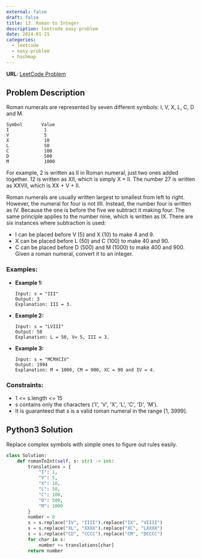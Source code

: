 ```yaml
---
external: false
draft: false
title: 13. Roman to Integer
description: leetcode easy problem
date: 2024-01-21
categories:
  - leetcode
  - easy-problem
  - hashmap
---
```


**URL**: [LeetCode Problem](https://leetcode.com/problems/roman-to-integer/description/)

## Problem Description

Roman numerals are represented by seven different symbols: I, V, X, L, C, D and M.

```
Symbol       Value
I             1
V             5
X             10
L             50
C             100
D             500
M             1000
```

For example, 2 is written as II in Roman numeral, just two ones added together. 12 is written as XII, which is simply X + II. The number 27 is written as XXVII, which is XX + V + II.

Roman numerals are usually written largest to smallest from left to right. However, the numeral for four is not IIII. Instead, the number four is written as IV. Because the one is before the five we subtract it making four. The same principle applies to the number nine, which is written as IX. There are six instances where subtraction is used:

- I can be placed before V (5) and X (10) to make 4 and 9.
- X can be placed before L (50) and C (100) to make 40 and 90.
- C can be placed before D (500) and M (1000) to make 400 and 900.
  Given a roman numeral, convert it to an integer.

### Examples:

- **Example 1:**

  ```plaintext
  Input: s = "III"
  Output: 3
  Explanation: III = 3.
  ```

- **Example 2:**

  ```plaintext
  Input: s = "LVIII"
  Output: 58
  Explanation: L = 50, V= 5, III = 3.
  ```

- **Example 3:**

  ```plaintext
  Input: s = "MCMXCIV"
  Output: 1994
  Explanation: M = 1000, CM = 900, XC = 90 and IV = 4.
  ```

### Constraints:

- 1 <= s.length <= 15
- s contains only the characters ('I', 'V', 'X', 'L', 'C', 'D', 'M').
- It is guaranteed that s is a valid roman numeral in the range [1, 3999].

## Python3 Solution

Replace complex symbols with simple ones to figure out rules easily.

```python
class Solution:
    def romanToInt(self, s: str) -> int:
        translations = {
            "I": 1,
            "V": 5,
            "X": 10,
            "L": 50,
            "C": 100,
            "D": 500,
            "M": 1000
        }
        number = 0
        s = s.replace("IV", "IIII").replace("IX", "VIIII")
        s = s.replace("XL", "XXXX").replace("XC", "LXXXX")
        s = s.replace("CD", "CCCC").replace("CM", "DCCCC")
        for char in s:
            number += translations[char]
        return number
```

